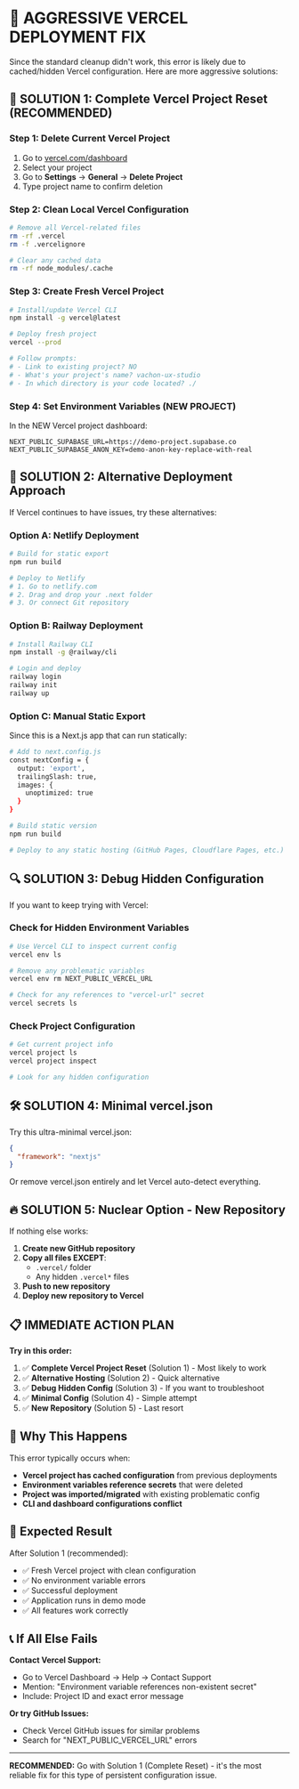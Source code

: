 # 🚨 AGGRESSIVE VERCEL DEPLOYMENT FIX

Since the standard cleanup didn't work, this error is likely due to cached/hidden Vercel configuration. Here are more aggressive solutions:

## 🔄 SOLUTION 1: Complete Vercel Project Reset (RECOMMENDED)

### Step 1: Delete Current Vercel Project
1. Go to [vercel.com/dashboard](https://vercel.com/dashboard)
2. Select your project
3. Go to **Settings** → **General** → **Delete Project**
4. Type project name to confirm deletion

### Step 2: Clean Local Vercel Configuration
```bash
# Remove all Vercel-related files
rm -rf .vercel
rm -f .vercelignore

# Clear any cached data
rm -rf node_modules/.cache
```

### Step 3: Create Fresh Vercel Project
```bash
# Install/update Vercel CLI
npm install -g vercel@latest

# Deploy fresh project
vercel --prod

# Follow prompts:
# - Link to existing project? NO
# - What's your project's name? vachon-ux-studio
# - In which directory is your code located? ./
```

### Step 4: Set Environment Variables (NEW PROJECT)
In the NEW Vercel project dashboard:
```
NEXT_PUBLIC_SUPABASE_URL=https://demo-project.supabase.co
NEXT_PUBLIC_SUPABASE_ANON_KEY=demo-anon-key-replace-with-real
```

## 🔧 SOLUTION 2: Alternative Deployment Approach

If Vercel continues to have issues, try these alternatives:

### Option A: Netlify Deployment
```bash
# Build for static export
npm run build

# Deploy to Netlify
# 1. Go to netlify.com
# 2. Drag and drop your .next folder
# 3. Or connect Git repository
```

### Option B: Railway Deployment
```bash
# Install Railway CLI
npm install -g @railway/cli

# Login and deploy
railway login
railway init
railway up
```

### Option C: Manual Static Export
Since this is a Next.js app that can run statically:

```bash
# Add to next.config.js
const nextConfig = {
  output: 'export',
  trailingSlash: true,
  images: {
    unoptimized: true
  }
}

# Build static version
npm run build

# Deploy to any static hosting (GitHub Pages, Cloudflare Pages, etc.)
```

## 🔍 SOLUTION 3: Debug Hidden Configuration

If you want to keep trying with Vercel:

### Check for Hidden Environment Variables
```bash
# Use Vercel CLI to inspect current config
vercel env ls

# Remove any problematic variables
vercel env rm NEXT_PUBLIC_VERCEL_URL

# Check for any references to "vercel-url" secret
vercel secrets ls
```

### Check Project Configuration
```bash
# Get current project info
vercel project ls
vercel project inspect

# Look for any hidden configuration
```

## 🛠️ SOLUTION 4: Minimal vercel.json

Try this ultra-minimal vercel.json:

```json
{
  "framework": "nextjs"
}
```

Or remove vercel.json entirely and let Vercel auto-detect everything.

## 🔥 SOLUTION 5: Nuclear Option - New Repository

If nothing else works:

1. **Create new GitHub repository**
2. **Copy all files EXCEPT**:
   - `.vercel/` folder
   - Any hidden `.vercel*` files
3. **Push to new repository**
4. **Deploy new repository to Vercel**

## 📋 IMMEDIATE ACTION PLAN

**Try in this order:**

1. ✅ **Complete Vercel Project Reset** (Solution 1) - Most likely to work
2. ✅ **Alternative Hosting** (Solution 2) - Quick alternative
3. ✅ **Debug Hidden Config** (Solution 3) - If you want to troubleshoot
4. ✅ **Minimal Config** (Solution 4) - Simple attempt
5. ✅ **New Repository** (Solution 5) - Last resort

## 🎯 Why This Happens

This error typically occurs when:
- **Vercel project has cached configuration** from previous deployments
- **Environment variables reference secrets** that were deleted
- **Project was imported/migrated** with existing problematic config
- **CLI and dashboard configurations conflict**

## 🚀 Expected Result

After Solution 1 (recommended):
- ✅ Fresh Vercel project with clean configuration
- ✅ No environment variable errors
- ✅ Successful deployment
- ✅ Application runs in demo mode
- ✅ All features work correctly

## 📞 If All Else Fails

**Contact Vercel Support:**
- Go to Vercel Dashboard → Help → Contact Support
- Mention: "Environment variable references non-existent secret"
- Include: Project ID and exact error message

**Or try GitHub Issues:**
- Check Vercel GitHub issues for similar problems
- Search for "NEXT_PUBLIC_VERCEL_URL" errors

---

**RECOMMENDED:** Go with Solution 1 (Complete Reset) - it's the most reliable fix for this type of persistent configuration issue.